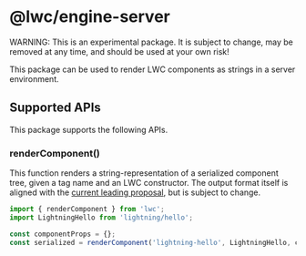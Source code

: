 # @lwc/engine-server

WARNING: This is an experimental package. It is subject to change, may be removed at any time,
and should be used at your own risk!

This package can be used to render LWC components as strings in a server environment.

## Supported APIs

This package supports the following APIs.

### renderComponent()

This function renders a string-representation of a serialized component tree, given a tag name
and an LWC constructor. The output format itself is aligned with the [current leading
proposal][explainer], but is subject to change.

```js
import { renderComponent } from 'lwc';
import LightningHello from 'lightning/hello';

const componentProps = {};
const serialized = renderComponent('lightning-hello', LightningHello, componentProps);
```

[explainer]: https://github.com/mfreed7/declarative-shadow-dom/blob/master/README.md
